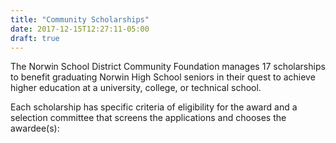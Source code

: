```yaml
---
title: "Community Scholarships"
date: 2017-12-15T12:27:11-05:00
draft: true
---
```


The Norwin School District Community Foundation manages 17 scholarships to benefit graduating Norwin High School seniors in their quest to achieve higher education at a university, college, or technical school.

Each scholarship has specific criteria of eligibility for the award and a selection committee that screens the applications and chooses the awardee(s):
